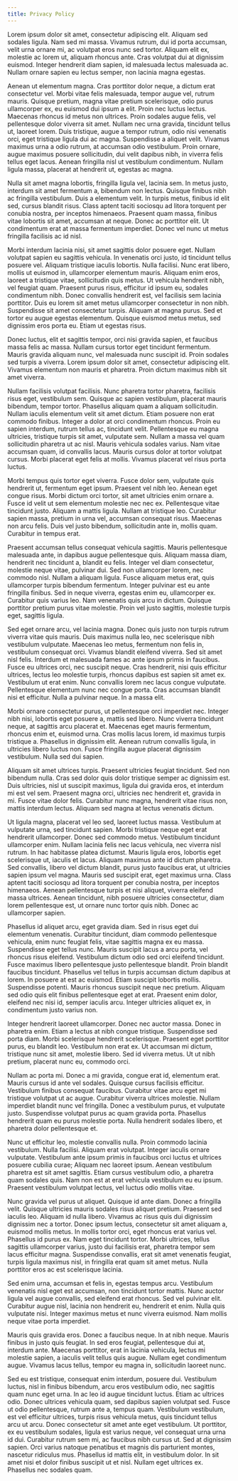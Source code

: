 ```yaml
---
title: Privacy Policy
---
```


Lorem ipsum dolor sit amet, consectetur adipiscing elit. Aliquam sed sodales ligula. Nam sed mi massa. Vivamus rutrum, dui id porta accumsan, velit urna ornare mi, ac volutpat eros nunc sed tortor. Aliquam elit ex, molestie ac lorem ut, aliquam rhoncus ante. Cras volutpat dui at dignissim euismod. Integer hendrerit diam sapien, id malesuada lectus malesuada ac. Nullam ornare sapien eu lectus semper, non lacinia magna egestas.

Aenean ut elementum magna. Cras porttitor dolor neque, a dictum erat consectetur vel. Morbi vitae felis malesuada, tempor augue vel, rutrum mauris. Quisque pretium, magna vitae pretium scelerisque, odio purus ullamcorper ex, eu euismod dui ipsum a elit. Proin nec luctus lectus. Maecenas rhoncus id metus non ultrices. Proin sodales augue felis, vel pellentesque dolor viverra sit amet. Nullam nec urna gravida, tincidunt tellus ut, laoreet lorem. Duis tristique, augue a tempor rutrum, odio nisi venenatis orci, eget tristique ligula dui ac magna. Suspendisse a aliquet velit. Vivamus maximus urna a odio rutrum, at accumsan odio vestibulum. Proin ornare, augue maximus posuere sollicitudin, dui velit dapibus nibh, in viverra felis tellus eget lacus. Aenean fringilla nisl ut vestibulum condimentum. Nullam ligula massa, placerat at hendrerit ut, egestas ac magna.

Nulla sit amet magna lobortis, fringilla ligula vel, lacinia sem. In metus justo, interdum sit amet fermentum a, bibendum non lectus. Quisque finibus nibh ac fringilla vestibulum. Duis a elementum velit. In turpis metus, finibus id elit sed, cursus blandit risus. Class aptent taciti sociosqu ad litora torquent per conubia nostra, per inceptos himenaeos. Praesent quam massa, finibus vitae lobortis sit amet, accumsan at neque. Donec ac porttitor elit. Ut condimentum erat at massa fermentum imperdiet. Donec vel nunc ut metus fringilla facilisis ac id nisl.

Morbi interdum lacinia nisi, sit amet sagittis dolor posuere eget. Nullam volutpat sapien eu sagittis vehicula. In venenatis orci justo, id tincidunt tellus posuere vel. Aliquam tristique iaculis lobortis. Nulla facilisi. Nunc erat libero, mollis ut euismod in, ullamcorper elementum mauris. Aliquam enim eros, laoreet a tristique vitae, sollicitudin quis metus. Ut vehicula hendrerit nibh, vel feugiat quam. Praesent purus risus, efficitur id ipsum eu, sodales condimentum nibh. Donec convallis hendrerit est, vel facilisis sem lacinia porttitor. Duis eu lorem sit amet metus ullamcorper consectetur in non nibh. Suspendisse sit amet consectetur turpis. Aliquam at magna purus. Sed et tortor eu augue egestas elementum. Quisque euismod metus metus, sed dignissim eros porta eu. Etiam ut egestas risus.

Donec luctus, elit et sagittis tempor, orci nisi gravida sapien, et faucibus massa felis ac massa. Nullam cursus tortor eget tincidunt fermentum. Mauris gravida aliquam nunc, vel malesuada nunc suscipit id. Proin sodales sed turpis a viverra. Lorem ipsum dolor sit amet, consectetur adipiscing elit. Vivamus elementum non mauris et pharetra. Proin dictum maximus nibh sit amet viverra.

Nullam facilisis volutpat facilisis. Nunc pharetra tortor pharetra, facilisis risus eget, vestibulum sem. Quisque ac sapien vestibulum, placerat mauris bibendum, tempor tortor. Phasellus aliquam quam a aliquam sollicitudin. Nullam iaculis elementum velit sit amet dictum. Etiam posuere non erat commodo finibus. Integer a dolor at orci condimentum rhoncus. Proin eu sapien interdum, rutrum tellus ac, tincidunt velit. Pellentesque eu magna ultricies, tristique turpis sit amet, vulputate sem. Nullam a massa vel quam sollicitudin pharetra ut ac nisl. Mauris vehicula sodales varius. Nam vitae accumsan quam, id convallis lacus. Mauris cursus dolor at tortor volutpat cursus. Morbi placerat eget felis at mollis. Vivamus placerat vel risus porta luctus.

Morbi tempus quis tortor eget viverra. Fusce dolor sem, vulputate quis hendrerit ut, fermentum eget ipsum. Praesent vel nibh leo. Aenean eget congue risus. Morbi dictum orci tortor, sit amet ultricies enim ornare a. Fusce id velit ut sem elementum molestie nec nec ex. Pellentesque vitae tincidunt justo. Aliquam a mattis ligula. Nullam at tristique leo. Curabitur sapien massa, pretium in urna vel, accumsan consequat risus. Maecenas non arcu felis. Duis vel justo bibendum, sollicitudin ante in, mollis quam. Curabitur in tempus erat.

Praesent accumsan tellus consequat vehicula sagittis. Mauris pellentesque malesuada ante, in dapibus augue pellentesque quis. Aliquam massa diam, hendrerit nec tincidunt a, blandit eu felis. Integer vel diam consectetur, molestie neque vitae, pulvinar dui. Sed non ullamcorper lorem, nec commodo nisl. Nullam a aliquam ligula. Fusce aliquam metus erat, quis ullamcorper turpis bibendum fermentum. Integer pulvinar est eu ante fringilla finibus. Sed in neque viverra, egestas enim eu, ullamcorper ex. Curabitur quis varius leo. Nam venenatis quis arcu in dictum. Quisque porttitor pretium purus vitae molestie. Proin vel justo sagittis, molestie turpis eget, sagittis ligula.

Sed eget ornare arcu, vel lacinia magna. Donec quis justo non turpis rutrum viverra vitae quis mauris. Duis maximus nulla leo, nec scelerisque nibh vestibulum vulputate. Maecenas leo metus, fermentum non felis in, vestibulum consequat orci. Vivamus blandit eleifend viverra. Sed sit amet nisl felis. Interdum et malesuada fames ac ante ipsum primis in faucibus. Fusce eu ultrices orci, nec suscipit neque. Cras hendrerit, nisi quis efficitur ultrices, lectus leo molestie turpis, rhoncus dapibus est sapien sit amet ex. Vestibulum ut erat enim. Nunc convallis lorem nec lacus congue vulputate. Pellentesque elementum nunc nec congue porta. Cras accumsan blandit nisi et efficitur. Nulla a pulvinar neque. In a massa elit.

Morbi ornare consectetur purus, ut pellentesque orci imperdiet nec. Integer nibh nisi, lobortis eget posuere a, mattis sed libero. Nunc viverra tincidunt neque, at sagittis arcu placerat et. Maecenas eget mauris fermentum, rhoncus enim et, euismod urna. Cras mollis lacus lorem, id maximus turpis tristique a. Phasellus in dignissim elit. Aenean rutrum convallis ligula, in ultricies libero luctus non. Fusce fringilla augue placerat dignissim vestibulum. Nulla sed dui sapien.

Aliquam sit amet ultrices turpis. Praesent ultricies feugiat tincidunt. Sed non bibendum nulla. Cras sed dolor quis dolor tristique semper ac dignissim est. Duis ultricies, nisl ut suscipit maximus, ligula dui gravida eros, et interdum mi est vel sem. Praesent magna orci, ultricies nec hendrerit et, gravida in mi. Fusce vitae dolor felis. Curabitur nunc magna, hendrerit vitae risus non, mattis interdum lectus. Aliquam sed magna at lectus venenatis dictum.

Ut ligula magna, placerat vel leo sed, laoreet luctus massa. Vestibulum at vulputate urna, sed tincidunt sapien. Morbi tristique neque eget erat hendrerit ullamcorper. Donec sed commodo metus. Vestibulum tincidunt ullamcorper enim. Nullam lacinia felis nec lacus vehicula, nec viverra nisl rutrum. In hac habitasse platea dictumst. Mauris ligula eros, lobortis eget scelerisque ut, iaculis et lacus. Aliquam maximus ante id dictum pharetra. Sed convallis, libero vel dictum blandit, purus justo faucibus erat, ut ultricies sapien ipsum vel magna. Mauris sed suscipit erat, eget maximus urna. Class aptent taciti sociosqu ad litora torquent per conubia nostra, per inceptos himenaeos. Aenean pellentesque turpis et nisi aliquet, viverra eleifend massa ultrices. Aenean tincidunt, nibh posuere ultricies consectetur, diam lorem pellentesque est, ut ornare nunc tortor quis nibh. Donec ac ullamcorper sapien.

Phasellus id aliquet arcu, eget gravida diam. Sed in risus eget dui elementum venenatis. Curabitur tincidunt, diam commodo pellentesque vehicula, enim nunc feugiat felis, vitae sagittis magna ex eu massa. Suspendisse eget tellus nunc. Mauris suscipit lacus a arcu porta, vel rhoncus risus eleifend. Vestibulum dictum odio sed orci eleifend tincidunt. Fusce maximus libero pellentesque justo pellentesque blandit. Proin blandit faucibus tincidunt. Phasellus vel tellus in turpis accumsan dictum dapibus at lorem. In posuere at est ac euismod. Etiam suscipit lobortis mollis. Suspendisse potenti. Mauris rhoncus suscipit neque nec pretium. Aliquam sed odio quis elit finibus pellentesque eget at erat. Praesent enim dolor, eleifend nec nisi id, semper iaculis arcu. Integer ultricies aliquet ex, in condimentum justo varius non.

Integer hendrerit laoreet ullamcorper. Donec nec auctor massa. Donec in pharetra enim. Etiam a lectus at nibh congue tristique. Suspendisse sed porta diam. Morbi scelerisque hendrerit scelerisque. Praesent eget porttitor purus, eu blandit leo. Vestibulum non erat ex. Ut accumsan mi dictum, tristique nunc sit amet, molestie libero. Sed id viverra metus. Ut ut nibh pretium, placerat nunc eu, commodo orci.

Nullam ac porta mi. Donec a mi gravida, congue erat id, elementum erat. Mauris cursus id ante vel sodales. Quisque cursus facilisis efficitur. Vestibulum finibus consequat faucibus. Curabitur vitae arcu eget mi tristique volutpat ut ac augue. Curabitur viverra ultrices molestie. Nullam imperdiet blandit nunc vel fringilla. Donec a vestibulum purus, et vulputate justo. Suspendisse volutpat purus ac quam gravida porta. Phasellus hendrerit quam eu purus molestie porta. Nulla hendrerit sodales libero, et pharetra dolor pellentesque et.

Nunc ut efficitur leo, molestie convallis nulla. Proin commodo lacinia vestibulum. Nulla facilisi. Aliquam erat volutpat. Integer iaculis ornare vulputate. Vestibulum ante ipsum primis in faucibus orci luctus et ultrices posuere cubilia curae; Aliquam nec laoreet ipsum. Aenean vestibulum pharetra est sit amet sagittis. Etiam cursus vestibulum odio, a pharetra quam sodales quis. Nam non est at erat vehicula vestibulum eu eu ipsum. Praesent vestibulum volutpat lectus, vel luctus odio mollis vitae.

Nunc gravida vel purus ut aliquet. Quisque id ante diam. Donec a fringilla velit. Quisque ultricies mauris sodales risus aliquet pretium. Praesent sed iaculis leo. Aliquam id nulla libero. Vivamus ac risus quis dui dignissim dignissim nec a tortor. Donec ipsum lectus, consectetur sit amet aliquam a, euismod mollis metus. In mollis tortor orci, eget rhoncus erat varius vel. Phasellus id purus ex. Nam eget tincidunt tortor. Morbi ultrices, tellus sagittis ullamcorper varius, justo dui facilisis erat, pharetra tempor sem lacus efficitur magna. Suspendisse convallis, erat sit amet venenatis feugiat, turpis ligula maximus nisl, in fringilla erat quam sit amet metus. Nulla porttitor eros ac est scelerisque lacinia.

Sed enim urna, accumsan et felis in, egestas tempus arcu. Vestibulum venenatis nisl eget est accumsan, non tincidunt tortor mattis. Nunc auctor ligula vel augue convallis, sed eleifend erat rhoncus. Sed vel pulvinar elit. Curabitur augue nisl, lacinia non hendrerit eu, hendrerit et enim. Nulla quis vulputate nisi. Integer maximus metus et nunc viverra euismod. Nam mollis neque vitae porta imperdiet.

Mauris quis gravida eros. Donec a faucibus neque. In at nibh neque. Mauris finibus in justo quis feugiat. In sed eros feugiat, pellentesque dui at, interdum ante. Maecenas porttitor, erat in lacinia vehicula, lectus mi molestie sapien, a iaculis velit tellus quis augue. Nullam eget condimentum augue. Vivamus lacus tellus, tempor eu magna in, sollicitudin laoreet nunc.

Sed eu est tristique, consequat enim interdum, posuere dui. Vestibulum luctus, nisl in finibus bibendum, arcu eros vestibulum odio, nec sagittis quam nunc eget urna. In ac leo id augue tincidunt luctus. Etiam ac ultrices odio. Donec ultrices vehicula quam, sed dapibus sapien volutpat sed. Fusce ut odio pellentesque, rutrum ante a, tempus quam. Vestibulum vestibulum, est vel efficitur ultrices, turpis risus vehicula metus, quis tincidunt tellus arcu ut arcu. Donec consectetur sit amet ante eget vestibulum. Ut porttitor, ex eu vestibulum sodales, ligula est varius neque, vel consequat urna urna id dui. Curabitur rutrum sem mi, ac faucibus nibh cursus ut. Sed at dignissim sapien. Orci varius natoque penatibus et magnis dis parturient montes, nascetur ridiculus mus. Phasellus id mattis elit, in vestibulum dolor. In sit amet nisi et dolor finibus suscipit ut et nisl. Nullam eget ultrices ex. Phasellus nec sodales quam.
